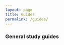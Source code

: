 ```yaml
---
layout: page
title: Guides
permalink: /guides/
---
```



### General study guides
<!---
<a class = "page-link" href = "/physics-guide/"> How to study physics </a>

<a class = "page-link" href = "/math-guide/"> How to study math </a>
--->